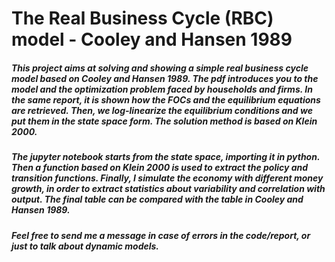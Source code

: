 # The Real Business Cycle (RBC) model - Cooley and Hansen 1989

##### This project aims at solving and showing a simple real business cycle model based on Cooley and Hansen 1989. The pdf introduces you to the model and the optimization problem faced by households and firms. In the same report, it is shown how the FOCs and the equilibrium equations are retrieved. Then,  we log-linearize the equilibrium conditions and we put them in the state space form. The solution method is based on Klein 2000.

##### The jupyter notebook starts from the state space, importing it in python. Then a function based on Klein 2000 is used to extract the policy and transition functions. Finally, I simulate the economy with different money growth, in order to extract statistics about variability and correlation with output. The final table can be compared with the table in Cooley and Hansen 1989.

##### Feel free to send me a message in case of errors in the code/report, or just to talk about dynamic models. 
 
